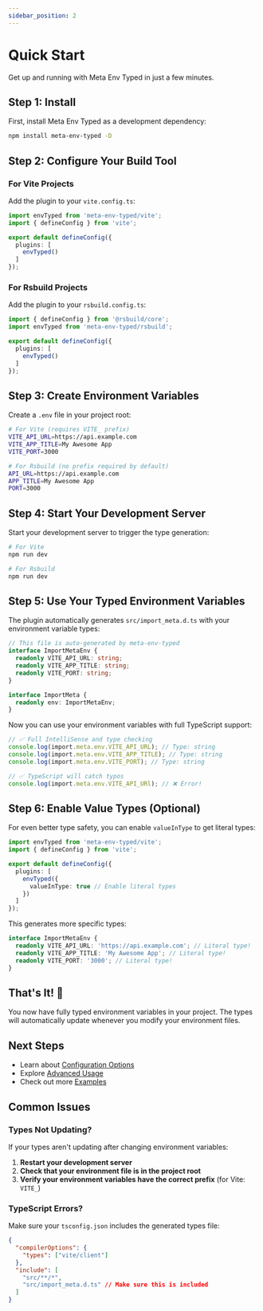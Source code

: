 ```yaml
---
sidebar_position: 2
---
```


# Quick Start

Get up and running with Meta Env Typed in just a few minutes.

## Step 1: Install

First, install Meta Env Typed as a development dependency:

```bash
npm install meta-env-typed -D
```

## Step 2: Configure Your Build Tool

### For Vite Projects

Add the plugin to your `vite.config.ts`:

```typescript title="vite.config.ts"
import envTyped from 'meta-env-typed/vite';
import { defineConfig } from 'vite';

export default defineConfig({
  plugins: [
    envTyped()
  ]
});
```

### For Rsbuild Projects

Add the plugin to your `rsbuild.config.ts`:

```typescript title="rsbuild.config.ts"
import { defineConfig } from '@rsbuild/core';
import envTyped from 'meta-env-typed/rsbuild';

export default defineConfig({
  plugins: [
    envTyped()
  ]
});
```

## Step 3: Create Environment Variables

Create a `.env` file in your project root:

```bash title=".env"
# For Vite (requires VITE_ prefix)
VITE_API_URL=https://api.example.com
VITE_APP_TITLE=My Awesome App
VITE_PORT=3000

# For Rsbuild (no prefix required by default)
API_URL=https://api.example.com
APP_TITLE=My Awesome App
PORT=3000
```

## Step 4: Start Your Development Server

Start your development server to trigger the type generation:

```bash
# For Vite
npm run dev

# For Rsbuild
npm run dev
```

## Step 5: Use Your Typed Environment Variables

The plugin automatically generates `src/import_meta.d.ts` with your environment variable types:

```typescript title="src/import_meta.d.ts"
// This file is auto-generated by meta-env-typed
interface ImportMetaEnv {
  readonly VITE_API_URL: string;
  readonly VITE_APP_TITLE: string;
  readonly VITE_PORT: string;
}

interface ImportMeta {
  readonly env: ImportMetaEnv;
}
```

Now you can use your environment variables with full TypeScript support:

```typescript title="src/main.ts"
// ✅ Full IntelliSense and type checking
console.log(import.meta.env.VITE_API_URL); // Type: string
console.log(import.meta.env.VITE_APP_TITLE); // Type: string
console.log(import.meta.env.VITE_PORT); // Type: string

// ✅ TypeScript will catch typos
console.log(import.meta.env.VITE_API_URl); // ❌ Error!
```

## Step 6: Enable Value Types (Optional)

For even better type safety, you can enable `valueInType` to get literal types:

```typescript title="vite.config.ts"
import envTyped from 'meta-env-typed/vite';
import { defineConfig } from 'vite';

export default defineConfig({
  plugins: [
    envTyped({
      valueInType: true // Enable literal types
    })
  ]
});
```

This generates more specific types:

```typescript title="src/import_meta.d.ts"
interface ImportMetaEnv {
  readonly VITE_API_URL: 'https://api.example.com'; // Literal type!
  readonly VITE_APP_TITLE: 'My Awesome App'; // Literal type!
  readonly VITE_PORT: '3000'; // Literal type!
}
```

## That's It! 🎉

You now have fully typed environment variables in your project. The types will automatically update whenever you modify your environment files.

## Next Steps

- Learn about [Configuration Options](../configuration/options)
- Explore [Advanced Usage](../advanced/custom-templates)
- Check out more [Examples](../configuration/examples)

## Common Issues

### Types Not Updating?

If your types aren't updating after changing environment variables:

1. **Restart your development server**
2. **Check that your environment file is in the project root**
3. **Verify your environment variables have the correct prefix** (for Vite: `VITE_`)

### TypeScript Errors?

Make sure your `tsconfig.json` includes the generated types file:

```json title="tsconfig.json"
{
  "compilerOptions": {
    "types": ["vite/client"]
  },
  "include": [
    "src/**/*",
    "src/import_meta.d.ts" // Make sure this is included
  ]
}
```
